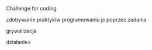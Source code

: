 Challenge for coding

zdobywanie praktykiw  programowaniu js
poprzez zadania

grywalizacja


działanie>


